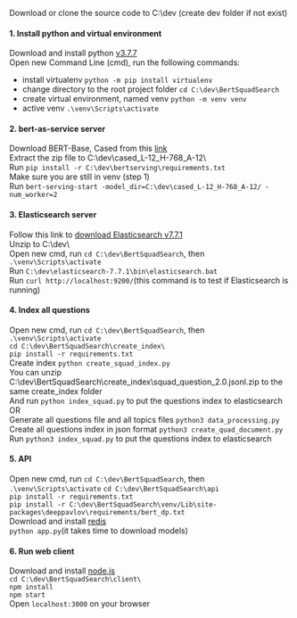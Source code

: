 Download or clone the source code to C:\dev (create dev folder if not exist)  
#### 1. Install python and virtual environment
Download and install python [v3.7.7](https://www.python.org/ftp/python/3.7.7/python-3.7.7-amd64.exe)  
Open new Command Line (cmd), run the following commands:  
  * install virtualenv `python -m pip install virtualenv`   
  * change directory to the root project folder `cd C:\dev\BertSquadSearch`  
  * create virtual environment, named venv `python -m venv venv`  
  * active venv `.\venv\Scripts\activate`  

#### 2. bert-as-service server
Download BERT-Base, Cased from this [link](https://storage.googleapis.com/bert_models/2018_10_18/cased_L-12_H-768_A-12.zip)  
Extract the zip file to C:\dev\cased_L-12_H-768_A-12\  
Run `pip install -r C:\dev\bertserving\requirements.txt`  
Make sure you are still in venv (step 1)  
Run `bert-serving-start -model_dir=C:\dev\cased_L-12_H-768_A-12/ -num_worker=2`  

#### 3. Elasticsearch server
Follow this link to [download Elasticsearch v7.7.1](https://artifacts.elastic.co/downloads/elasticsearch/elasticsearch-7.7.1-windows-x86_64.zip)  
Unzip to C:\dev\  
Open new cmd, run `cd C:\dev\BertSquadSearch`, then `.\venv\Scripts\activate`  
Run `C:\dev\elasticsearch-7.7.1\bin\elasticsearch.bat`  
Run `curl http://localhost:9200/`(this command is to test if Elasticsearch is running)  

#### 4. Index all questions 
Open new cmd, run `cd C:\dev\BertSquadSearch`, then `.\venv\Scripts\activate`  
`cd C:\dev\BertSquadSearch\create_index\`  
`pip install -r requirements.txt`  
Create index `python create_squad_index.py`  
You can unzip C:\dev\BertSquadSearch\create_index\squad_question_2.0.jsonl.zip to the same create_index folder  
And run `python index_squad.py` to put the questions index to elasticsearch  
OR  
Generate all questions file and all topics files `python3 data_processing.py`  
Create all questions index in json format  `python3 create_quad_document.py`   
Run `python3 index_squad.py` to put the questions index to elasticsearch

#### 5. API
Open new cmd, run `cd C:\dev\BertSquadSearch`, then `.\venv\Scripts\activate` 
`cd C:\dev\BertSquadSearch\api`  
`pip install -r requirements.txt`    
`pip install -r C:\dev\BertSquadSearch\venv/Lib\site-packages\deeppavlov\requirements/bert_dp.txt`  
Download and install [redis](https://github.com/microsoftarchive/redis/releases/download/win-3.2.100/Redis-x64-3.2.100.msi)  
`python app.py`(it takes time to download models)  

#### 6. Run web client
Download and install [node.js](https://nodejs.org/dist/v12.18.0/node-v12.18.0-x64.msi)  
`cd C:\dev\BertSquadSearch\client\`  
`npm install`  
`npm start`  
Open `localhost:3000` on your browser  

